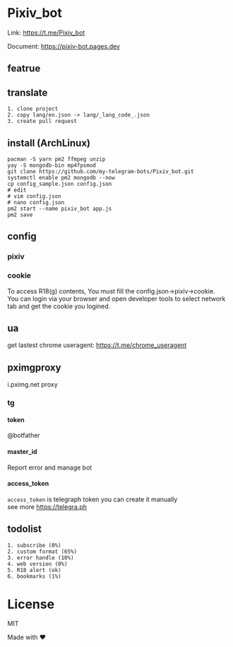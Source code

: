 # Pixiv_bot
Link: https://t.me/Pixiv_bot

Document: https://pixiv-bot.pages.dev

## featrue

## translate 
    1. clone project
    2. copy lang/en.json -> lang/_lang_code_.json
    3. create pull request
## install (ArchLinux)
    pacman -S yarn pm2 ffmpeg unzip
    yay -S mongodb-bin mp4fpsmod
    git clone https://github.com/my-telegram-bots/Pixiv_bot.git
    systemctl enable pm2 mongodb --now
    cp config_sample.json config.json
    # edit
    # vim config.json
    # nano config.json
    pm2 start --name pixiv_bot app.js
    pm2 save
## config
### pixiv
### cookie
To access R18(g) contents, You must fill the config.json->pixiv->cookie.  
You can login via your browser and open developer tools to select network tab and get the cookie you logined.  
## ua
get lastest chrome useragent: https://t.me/chrome_useragent
## pximgproxy
i.pximg.net proxy

### tg
#### token
@botfather
#### master_id
Report error and manage bot
#### access_token
`access_token` is telegraph token you can create it manually  
see more https://telegra.ph
## todolist
    1. subscribe (0%)
    2. custom format (65%)
    3. error handle (10%)
    4. web version (0%)
    5. R18 alert (ok)
    6. bookmarks (1%)
# License
MIT


Made with ❤️